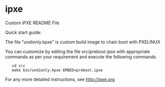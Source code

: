 # ipxe
Custom iPXE README File

Quick start guide:

The file "undionly.kpxe" is custom build image to chain boot with PXELINUX

You can customize by editing the file src/preboot.ipxe with appropriate commands as per your requirement and execute the following commands.

```
   cd src
   make bin/undionly.kpxe EMBED=preboot.ipxe
```

For any more detailed instructions, see http://ipxe.org
